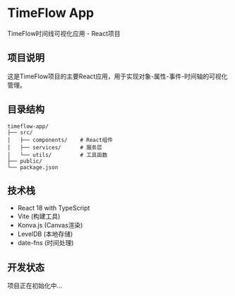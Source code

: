 # TimeFlow App

TimeFlow时间线可视化应用 - React项目

## 项目说明
这是TimeFlow项目的主要React应用，用于实现对象-属性-事件-时间轴的可视化管理。

## 目录结构
```
timeflow-app/
├── src/
│   ├── components/    # React组件
│   ├── services/      # 服务层
│   └── utils/         # 工具函数
├── public/
└── package.json
```

## 技术栈
- React 18 with TypeScript
- Vite (构建工具)
- Konva.js (Canvas渲染)
- LevelDB (本地存储)
- date-fns (时间处理)

## 开发状态
项目正在初始化中...